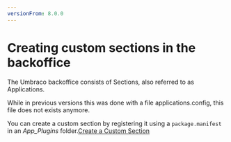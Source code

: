 ```yaml
---
versionFrom: 8.0.0
---
```


# Creating custom sections in the backoffice

The Umbraco backoffice consists of Sections, also referred to as Applications.

While in previous versions this was done with a file applications.config, this file does not exists anymore. 

You can create a custom section by registering it using a `package.manifest` in an *App_Plugins* folder.[Create a Custom Section](../../../Extending/Section-Trees/sections#create-a-custom-section) 
